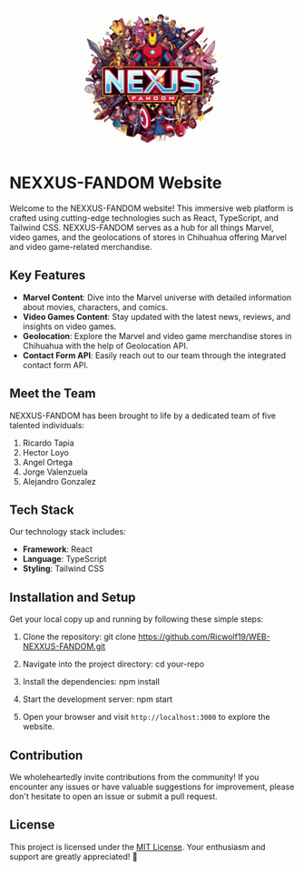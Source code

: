 <p align="center">
  <img src="IMGS/Logo.jpeg" alt="Me Logo" width="250" height="250">
</p>

# NEXXUS-FANDOM Website

Welcome to the NEXXUS-FANDOM website! This immersive web platform is crafted using cutting-edge technologies such as React, TypeScript, and Tailwind CSS. NEXXUS-FANDOM serves as a hub for all things Marvel, video games, and the geolocations of stores in Chihuahua offering Marvel and video game-related merchandise.

## Key Features

- **Marvel Content**: Dive into the Marvel universe with detailed information about movies, characters, and comics.
- **Video Games Content**: Stay updated with the latest news, reviews, and insights on video games.
- **Geolocation**: Explore the Marvel and video game merchandise stores in Chihuahua with the help of Geolocation API.
- **Contact Form API**: Easily reach out to our team through the integrated contact form API.

## Meet the Team

NEXXUS-FANDOM has been brought to life by a dedicated team of five talented individuals:

1. Ricardo Tapia
2. Hector Loyo
3. Angel Ortega
4. Jorge Valenzuela
5. Alejandro Gonzalez

## Tech Stack

Our technology stack includes:

- **Framework**: React
- **Language**: TypeScript
- **Styling**: Tailwind CSS

## Installation and Setup

Get your local copy up and running by following these simple steps:

1. Clone the repository:
git clone https://github.com/Ricwolf19/WEB-NEXXUS-FANDOM.git

2. Navigate into the project directory:
cd your-repo

3. Install the dependencies:
npm install

4. Start the development server:
npm start

5. Open your browser and visit `http://localhost:3000` to explore the website.

## Contribution

We wholeheartedly invite contributions from the community! If you encounter any issues or have valuable suggestions for improvement, please don't hesitate to open an issue or submit a pull request.

## License

This project is licensed under the [MIT License](LICENSE). Your enthusiasm and support are greatly appreciated! 🚀

